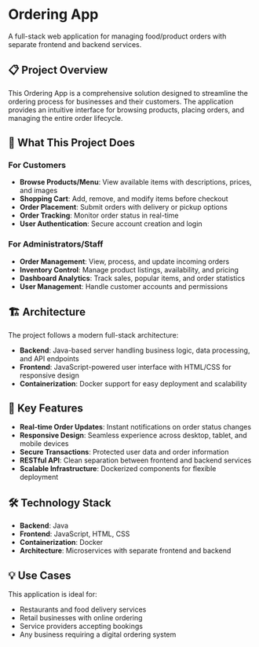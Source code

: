 # Ordering App

A full-stack web application for managing food/product orders with separate frontend and backend services.

## 📋 Project Overview

This Ordering App is a comprehensive solution designed to streamline the ordering process for businesses and their customers. The application provides an intuitive interface for browsing products, placing orders, and managing the entire order lifecycle.

## 🎯 What This Project Does

### For Customers
- **Browse Products/Menu**: View available items with descriptions, prices, and images
- **Shopping Cart**: Add, remove, and modify items before checkout
- **Order Placement**: Submit orders with delivery or pickup options
- **Order Tracking**: Monitor order status in real-time
- **User Authentication**: Secure account creation and login

### For Administrators/Staff
- **Order Management**: View, process, and update incoming orders
- **Inventory Control**: Manage product listings, availability, and pricing
- **Dashboard Analytics**: Track sales, popular items, and order statistics
- **User Management**: Handle customer accounts and permissions

## 🏗️ Architecture

The project follows a modern full-stack architecture:

- **Backend**: Java-based server handling business logic, data processing, and API endpoints
- **Frontend**: JavaScript-powered user interface with HTML/CSS for responsive design
- **Containerization**: Docker support for easy deployment and scalability

## 🔑 Key Features

- **Real-time Order Updates**: Instant notifications on order status changes
- **Responsive Design**: Seamless experience across desktop, tablet, and mobile devices
- **Secure Transactions**: Protected user data and order information
- **RESTful API**: Clean separation between frontend and backend services
- **Scalable Infrastructure**: Dockerized components for flexible deployment

## 🛠️ Technology Stack

- **Backend**: Java
- **Frontend**: JavaScript, HTML, CSS
- **Containerization**: Docker
- **Architecture**: Microservices with separate frontend and backend

## 💡 Use Cases

This application is ideal for:
- Restaurants and food delivery services
- Retail businesses with online ordering
- Service providers accepting bookings
- Any business requiring a digital ordering system
